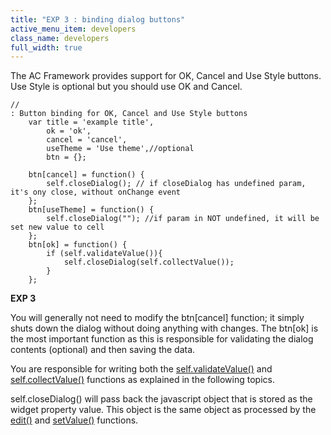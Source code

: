 ```yaml
---
title: "EXP 3 : binding dialog buttons"
active_menu_item: developers
class_name: developers
full_width: true
---
```



The AC Framework provides support for OK, Cancel and Use Style buttons. Use Style is optional but you should use OK and Cancel.

    //
    : Button binding for OK, Cancel and Use Style buttons
        var title = 'example title',
            ok = 'ok',
            cancel = 'cancel',
            useTheme = 'Use theme',//optional
            btn = {};
     
        btn[cancel] = function() {
            self.closeDialog(); // if closeDialog has undefined param, it's ony close, without onChange event
        };
        btn[useTheme] = function() {
            self.closeDialog(""); //if param in NOT undefined, it will be set new value to cell
        };
        btn[ok] = function() {
            if (self.validateValue()){
                self.closeDialog(self.collectValue());
            }
        };
   

**EXP 3**

You will generally not need to modify the btn[cancel] function; it simply shuts down the dialog without doing anything with changes. The btn[ok] is the most important function as this is responsible for validating the dialog contents (optional) and then saving the data.

You are responsible for writing both the [self.validateValue()](/developers/documentation/extending-ac/adding-your-own-widgets-to-application-craft/custom-properties-dialogs/exp-5-this-validatevalue) and [self.collectValue()](/developers/documentation/extending-ac/adding-your-own-widgets-to-application-craft/custom-properties-dialogs/exp-6-this-collectvalue) functions as explained in the following topics.

self.closeDialog() will pass back the javascript object that is stored as the widget property value. This object is the same object as processed by the [edit()](/developers/documentation/extending-ac/adding-your-own-widgets-to-application-craft/custom-properties-dialogs/exp-2-this-edit) and [setValue()](/developers/documentation/extending-ac/adding-your-own-widgets-to-application-craft/custom-properties-dialogs/exp-1-setvalue) functions.

